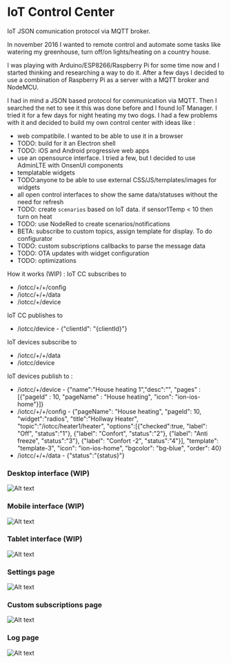 # IoT Control Center

IoT JSON comunication protocol via MQTT broker.

In november 2016 I wanted to remote control and automate some tasks like watering my greenhouse, turn off/on lights/heating on a country house.

I was playing with Arduino/ESP8266/Raspberry Pi for some time now and I started thinking and researching a way to do it. After a few days I decided to use a combination of Raspberry Pi as a server with a MQTT broker and NodeMCU.

I had in mind a JSON based protocol for communication via MQTT. Then I searched the net to see it this was done before and I found IoT Manager. I tried it for a few days for night heating my two dogs.
I had a few problems with it and decided to build my own control center with ideas like :
- web compatibile. I wanted to be able to use it in a browser
- TODO: build for it an Electron shell
- TODO: iOS and Android progressive web apps
- use an opensource interface. I tried a few, but I decided to use AdminLTE with OnsenUI components
- templatable widgets
- TODO:anyone to be able to use external CSS/JS/templates/images for widgets
- all open control interfaces to show the same data/statuses without the need for refresh
- TODO: create `scenarios` based on IoT data. if sensor1Temp < 10 then turn on heat
- TODO: use NodeRed to create scenarios/notifications
- BETA: subscribe to custom topics, assign template for display. To do configurator
- TODO: custom subscriptions callbacks to parse the message data
- TODO: OTA updates with widget configuration
- TODO: optimizations

How it works (WIP) :
IoT CC subscribes to
- /iotcc/+/+/config
- /iotcc/+/+/data
- /iotcc/+/device

IoT CC publishes to
- /iotcc/device - {"clientId": "{clientId}"}

IoT devices subscribe to
- /iotcc/+/+/data
- /iotcc/device

IoT devices publish to :
- /iotcc/+/device - {"name":"House heating 1","desc":"", "pages" : [{"pageId" : 10, "pageName" : "House heating", "icon": "ion-ios-home"}]}
- /iotcc/+/+/config - {"pageName": "House heating", "pageId": 10, "widget":"radios", "title":"Hollway Heater", "topic":"/iotcc/heater1/heater", "options":[{"checked":true, "label": "Off", "status":"1"}, {"label": "Confort", "status":"2"}, {"label": "Anti freeze", "status":"3"}, {"label": "Confort -2", "status":"4"}], "template": "template-3", "icon": "ion-ios-home", "bgcolor": "bg-blue", "order": 40}
- /iotcc/+/+/data - {"status":"{status}"}

### Desktop interface (WIP)
![Alt text](/screenshots/dashboard-desktop.png?raw=true "Desktop interface")

### Mobile interface (WIP)
![Alt text](/screenshots/dashboard-mobile.png?raw=true "Mobile interface")

### Tablet interface (WIP)
![Alt text](/screenshots/dashboard-tablet.png?raw=true "Tablet interface")

### Settings page
![Alt text](/screenshots/settings-page.png?raw=true "Settings page")

### Custom subscriptions page
![Alt text](/screenshots/custom-subscriptions-page.png?raw=true "Custom subscriptions page")

### Log page
![Alt text](/screenshots/log-page.png?raw=true "Log page")
